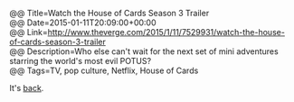 @@ Title=Watch the House of Cards Season 3 Trailer  
@@ Date=2015-01-11T20:09:00+00:00  
@@ Link=http://www.theverge.com/2015/1/11/7529931/watch-the-house-of-cards-season-3-trailer  
@@ Description=Who else can't wait for the next set of mini adventures starring the world's most evil POTUS?  
@@ Tags=TV, pop culture, Netflix, House of Cards  

It's [back][wikipedia].

[wikipedia]: https://en.wikipedia.org/wiki/House_of_Cards_(U.S._TV_series)